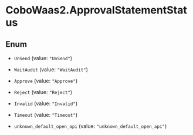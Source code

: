 # CoboWaas2.ApprovalStatementStatus

## Enum


* `UnSend` (value: `"UnSend"`)

* `WaitAudit` (value: `"WaitAudit"`)

* `Approve` (value: `"Approve"`)

* `Reject` (value: `"Reject"`)

* `Invalid` (value: `"Invalid"`)

* `Timeout` (value: `"Timeout"`)

* `unknown_default_open_api` (value: `"unknown_default_open_api"`)


